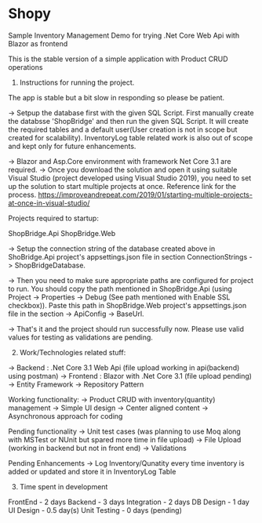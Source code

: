# Shopy
Sample Inventory Management Demo for trying .Net Core Web Api with Blazor as frontend

This is the stable version of a simple application with Product CRUD operations

1) Instructions for running the project.

The app is stable but a bit slow in responding so please be patient. 

-> Setpup the database first with the given SQL Script. First manually create the databsse 'ShopBridge' and then run the given SQL Script.
It will create the required tables and a default user(User creation is not in scope but created for scalability).
InventoryLog table related work is also out of scope and kept only for future enhancements.

-> Blazor and Asp.Core environment with framework Net Core 3.1 are required.
-> Once you download the solution and open it using suitable Visual Studio (project developed using Visual Studio 2019), you need to set up the solution to start multiple projects at once.
 Reference link for the process.
 https://improveandrepeat.com/2019/01/starting-multiple-projects-at-once-in-visual-studio/
 
 Projects required to startup:
 
 ShopBridge.Api
 ShopBridge.Web

-> Setup the connection string of the database created above in ShoBridge.Api project's appsettings.json file in section 
ConnectionStrings -> ShopBridgeDatabase.
 
-> Then you need to make sure appropriate paths are configured for project to run.
You should copy the path mentioned in ShopBridge.Api (using Project -> Properties -> Debug (See path mentioned with Enable SSL checkbox)).
Paste this path in ShopBridge.Web project's appsettings.json file in the section -> ApiConfig -> BaseUrl.

->  That's it and the project should run successfully now. Please use valid values for testing as validations are pending. 
 
2) Work/Technologies related stuff:

-> Backend : .Net Core 3.1 Web Api (file upload working in api(backend) using postman)
-> Frontend : Blazor with .Net Core 3.1 (file upload pending)
-> Entity Framework
-> Repository Pattern  

Working functionality:
-> Product CRUD with inventory(quantity) management 
-> Simple UI design
-> Center aligned content
-> Asynchronous approach for coding
 
Pending functionality
-> Unit test cases (was planning to use Moq along with MSTest or NUnit but spared more time in file upload)
-> File Upload (working in backend but not in front end)
-> Validations

Pending Enhancements
-> Log Inventory/Qunatity every time inventory is added or updated and store it in InventoryLog Table

3) Time spent in development

FrontEnd - 2 days
Backend - 3 days
Integration - 2 days
DB Design - 1 day
UI Design  - 0.5 day(s)
Unit Testing - 0 days (pending)
